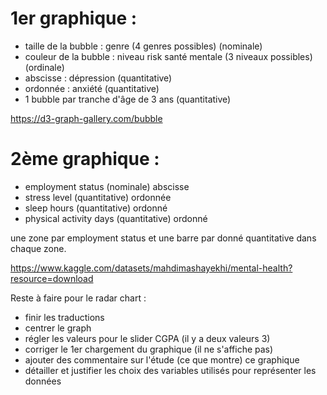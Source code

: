 # 1er graphique :
 - taille de la bubble : genre (4 genres possibles) (nominale)
 - couleur de la bubble : niveau risk santé mentale (3 niveaux possibles) (ordinale)
 - abscisse : dépression (quantitative)
 - ordonnée : anxiété (quantitative)
 - 1 bubble par tranche d'âge de 3 ans (quantitative)
 
https://d3-graph-gallery.com/bubble

# 2ème graphique :
 - employment status (nominale) abscisse
 - stress level (quantitative) ordonnée
 - sleep hours (quantitative) ordonné
 - physical activity days (quantitative) ordonné
 
une zone par employment status et une barre par donné quantitative dans chaque zone.


https://www.kaggle.com/datasets/mahdimashayekhi/mental-health?resource=download


Reste à faire pour le radar chart :
 - finir les traductions
 - centrer le graph
 - régler les valeurs pour le slider CGPA (il y a deux valeurs 3)
 - corriger le 1er chargement du graphique (il ne s'affiche pas)
 - ajouter des commentaire sur l'étude (ce que montre) ce graphique
 - détailler et justifier les choix des variables utilisés pour représenter les données
